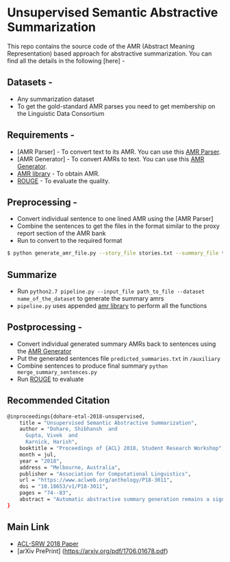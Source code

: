 # Unsupervised Semantic Abstractive Summarization

This repo contains the source code of the AMR (Abstract Meaning Representation) based approach for abstractive summarization. You can find all the details in the following [here] - 

## Datasets - 
* Any summarization dataset
* To get the gold-standard AMR parses you need to get membership on the Linguistic Data Consortium

## Requirements -
* [AMR Parser] - To convert text to its AMR. You can use this [AMR Parser](https://github.com/RikVN/AMR).
* [AMR Generator] - To convert AMRs to text. You can use this [AMR Generator](https://github.com/sinantie/NeuralAmr).
* [AMR library](https://github.com/shibhansh/amr_library) - To obtain AMR.
* [ROUGE](https://www.aclweb.org/anthology/W04-1013.pdf) - To evaluate the quality.

## Preprocessing - 
* Convert individual sentence to one lined AMR using the [AMR Parser]
* Combine the sentences to get the files in the format similar to the proxy report section of the AMR bank
* Run to convert to the required format
```sh
$ python generate_amr_file.py --story_file stories.txt --summary_file target_summaries.txt
```

## Summarize
* Run `python2.7 pipeline.py --input_file path_to_file --dataset name_of_the_dataset` to generate the summary amrs
* `pipeline.py` uses appended [amr library](https://github.com/shibhansh/amr_library) to perform all the functions

## Postprocessing - 
* Convert individual generated summary AMRs back to sentences using the [AMR Generator](https://github.com/sinantie/NeuralAmr)
* Put the generated sentences file `predicted_summaries.txt` in `/auxiliary` 
* Combine sentences to produce final summary `python merge_summary_sentences.py`
* Run [ROUGE](https://www.aclweb.org/anthology/W04-1013.pdf) to evaluate

## Recommended Citation
```sh
@inproceedings{dohare-etal-2018-unsupervised,
    title = "Unsupervised Semantic Abstractive Summarization",
    author = "Dohare, Shibhansh  and
      Gupta, Vivek  and
      Karnick, Harish",
    booktitle = "Proceedings of {ACL} 2018, Student Research Workshop",
    month = jul,
    year = "2018",
    address = "Melbourne, Australia",
    publisher = "Association for Computational Linguistics",
    url = "https://www.aclweb.org/anthology/P18-3011",
    doi = "10.18653/v1/P18-3011",
    pages = "74--83",
    abstract = "Automatic abstractive summary generation remains a significant open problem for natural language processing. In this work, we develop a novel pipeline for Semantic Abstractive Summarization (SAS). SAS, as introduced by Liu et. al. (2015) first generates an AMR graph of an input story, through which it extracts a summary graph and finally, creates summary sentences from this summary graph. Compared to earlier approaches, we develop a more comprehensive method to generate the story AMR graph using state-of-the-art co-reference resolution and Meta Nodes. Which we then use in a novel unsupervised algorithm based on how humans summarize a piece of text to extract the summary sub-graph. Our algorithm outperforms the state of the art SAS method by 1.7{\%} F1 score in node prediction.",
}
```

## Main Link
* [ACL-SRW 2018 Paper](https://www.aclweb.org/anthology/P18-3011.pdf)
* [arXiv PrePrint] (https://arxiv.org/pdf/1706.01678.pdf)
